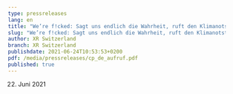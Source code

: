 ```yaml
---
type: pressreleases
lang: en
title: "We’re f!cked: Sagt uns endlich die Wahrheit, ruft den Klimanotstand aus!"
slug: "We’re f!cked: Sagt uns endlich die Wahrheit, ruft den Klimanotstand aus!"
author: XR Switzerland
branch: XR Switzerland
publishdate: 2021-06-24T10:53:53+0200
pdf: /media/pressreleases/cp_de_aufruf.pdf
published: true
---
```

22. Juni 2021